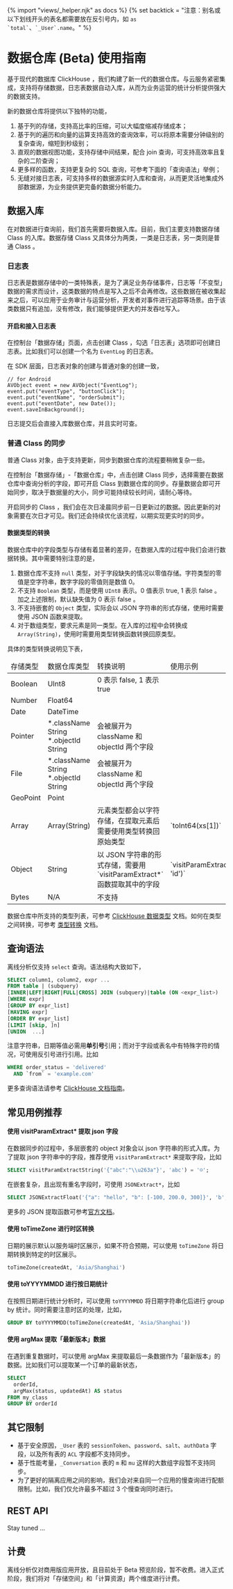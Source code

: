 {% import "views/_helper.njk" as docs %}
{% set backtick = "注意：别名或以下划线开头的表名都需要放在反引号内，如 <code>as &#96;total&#96;</code>、<code>&#96;_User&#96;.name</code>。" %}

数据仓库 (Beta) 使用指南
====

基于现代的数据库 ClickHouse ，我们构建了新一代的数据仓库。与云服务紧密集成，支持将存储数据，日志表数据自动入库，从而为业务运营的统计分析提供强大的数据支持。

新的数据仓库将提供以下独特的功能，

1. 基于列的存储，支持高比率的压缩，可以大幅度缩减存储成本；
1. 基于列的遍历和向量的运算支持高效的查询效率，可以将原本需要分钟级别的复杂查询，缩短到秒级别；
1. 直观的数据视图功能，支持存储中间结果，配合 join 查询，可支持高效率且复杂的二阶查询；
1. 更多样的函数，支持更复杂的 SQL 查询，可参考下面的「查询语法」举例；
1. 无缝对接日志表，可支持多样的数据源实时入库和查询，从而更灵活地集成外部数据源，为业务提供更完备的数据分析能力。

数据入库
----

在对数据进行查询前，我们首先需要将数据入库。目前，我们主要支持数据存储 Class 的入库。数据存储 Class 又具体分为两类，一类是日志表，另一类则是普通 Class 。

### 日志表

日志表是数据存储中的一类特殊表，是为了满足业务存储事件，日志等「不变型」数据的需求而设计，这类数据的特点是写入之后不会再修改。这些数据在被收集起来之后，可以应用于业务审计与运营分析，开发者对事件进行追踪等场景。由于该类数据只有追加，没有修改，我们能够提供更大的并发吞吐写入。

#### 开启和接入日志表

在控制台「数据存储」页面，点击创建 Class ，勾选「日志表」选项即可创建日志表。比如我们可以创建一个名为 `EventLog` 的日志表。

在 SDK 层面，日志表对象的创建与普通对象的创建一致，

```
// for Android
AVObject event = new AVObject("EventLog");
event.put("eventType", "buttonClick");
event.put("eventName", "orderSubmit");
event.put("eventDate", new Date());
event.saveInBackground();
```

日志提交后会直接入库数据仓库，并且实时可查。


### 普通 Class 的同步

普通 Class 对象，由于支持更新，同步到数据仓库的流程要稍微复杂一些。

在控制台「数据存储」-「数据仓库」中，点击创建 Class 同步，选择需要在数据仓库中查询分析的字段，即可开启 Class 到数据仓库的同步。存量数据会即可开始同步，取决于数据量的大小，同步可能持续较长时间，请耐心等待。

开启同步的 Class ，我们会在次日凌晨同步前一日更新过的数据。因此更新的对象需要在次日才可见。我们还会持续优化该流程，以期实现更实时的同步。

#### 数据类型的转换
 
数据仓库中的字段类型与存储有着显著的差异，在数据入库的过程中我们会进行数据转换。其中需要特别注意的是，

1. 数据仓库不支持 `null` 类型，对于字段缺失的情况以零值存储。字符类型的零值是空字符串，数字字段的零值则是数值 0。
1. 不支持 `Boolean` 类型，而是使用 `UInt8` 表示。0 值表示 true, 1 表示 false 。加之上述限制，默认缺失值为 0 表示 false 。
1. 不支持嵌套的 `Object` 类型，实际会以 JSON 字符串的形式存储，使用时需要使用 JSON 函数来提取。
1. 对于数组类型，要求元素是同一类型。在入库的过程中会转换成 `Array(String)`，使用时需要用类型转换函数转换回原类型。 

具体的类型转换说明见下表，

<table>
  <thead>
    <tr>
      <td>存储类型</td>
      <td>数据仓库类型</td>
      <td>转换说明</td>
      <td>使用示例</td>
    </tr>
  </thead>
  <tbody>
    <tr>
      <td>Boolean</td>
      <td>UInt8</td>
      <td>0 表示 false, 1 表示 true</td>
      <td></td>
    </tr>
    <tr>
      <td>Number</td>
      <td>Float64</td>
      <td></td>
      <td></td>
    </tr>
    <tr>
      <td>Date</td>
      <td>DateTime</td>
      <td></td>
      <td></td>
    </tr>
    <tr>
      <td>Pointer</td>
      <td>
        *.className String<br/>
        *.objectId  String
      </td>
      <td>会被展开为 className 和 objectId 两个字段</td>
      <td></td>
    </tr>
    <tr>
      <td>File</td>
      <td>
        *.className String<br/>
        *.objectId  String
      </td>
      <td>会被展开为 className 和 objectId 两个字段</td>
      <td></td>
    </tr>
    <tr>
      <td>GeoPoint</td>
      <td>Point</td>
      <td></td>
      <td></td>
    </tr>
    <tr>
      <td>Array</td>
      <td>Array(String)</td>
      <td>元素类型都会以字符存储，在提取元素后需要使用类型转换回原始类型</td>
      <td>`toInt64(xs[1])`</td>
    </tr>
    <tr>
      <td>Object</td>
      <td>String</td>
      <td>以 JSON 字符串的形式存储，需要用 `visitParamExtract*` 函数提取其中的字段</td>
      <td>`visitParamExtractInt64(object, 'id')`</td>
    </tr>
    <tr>
      <td>Bytes</td>
      <td>N/A</td>
      <td>不支持</td>
      <td></td>
    </tr>
  </tbody>
</table>

数据仓库中所支持的类型列表，可参考 [ClickHouse 数据类型](https://clickhouse.com/docs/en/sql-reference/data-types/) 文档。如何在类型之间转换，可参考 [类型转换](https://clickhouse.com/docs/en/sql-reference/functions/type-conversion-functions/) 文档。

查询语法
---

离线分析仅支持 `select` 查询。语法结构大致如下，

```sql
SELECT column1, column2, expr ...
FROM table | (subquery)
[INNER|LEFT|RIGHT|FULL|CROSS] JOIN (subquery)|table (ON <expr_list>)
[WHERE expr]
[GROUP BY expr_list]
[HAVING expr]
[ORDER BY expr_list]
[LIMIT [skip, ]n]
[UNION  ...]
```

注意字符串，日期等值必需用**单引号**引用；而对于字段或表名中有特殊字符的情况，可使用反引号进行引用。比如

```sql
WHERE order_status = 'delivered' 
  AND `from` = 'example.com'
```

更多查询语法请参考 [ClickHouse 文档指南](https://clickhouse.com/docs/en/sql-reference/statements/select/)。

常见用例推荐
---

#### 使用 visitParamExtract* 提取 json 字段

在数据同步的过程中，多层嵌套的 object 对象会以 json 字符串的形式入库。为了提取 json 字符串中的字段，推荐使用 `visitParamExtract*` 来提取字段，比如

```sql
SELECT visitParamExtractString('{"abc":"\\u263a"}', 'abc') = '☺';
```

在嵌套复杂，且出现有重名字段时，可使用 `JSONExtract*`，比如

```sql
SELECT JSONExtractFloat('{"a": "hello", "b": [-100, 200.0, 300]}', 'b', 2) = 200.0
```

更多的 JSON 提取函数可参考[官方文档](https://clickhouse.com/docs/en/sql-reference/functions/json-functions/#visitparamextractuintparams-name)。

#### 使用 toTimeZone 进行时区转换

日期的展示默认以服务端时区展示，如果不符合预期，可以使用 `toTimeZone` 将日期转换到特定的时区展示。 

```sql
toTimeZone(createdAt, 'Asia/Shanghai')
```

#### 使用 toYYYYMMDD 进行按日期统计

在按照日期进行统计分析时，可以使用 `toYYYYMMDD` 将日期字符串化后进行 group by 统计。同时需要注意时区的处理，比如，

```sql
GROUP BY toYYYYMMDD(toTimeZone(createdAt, 'Asia/Shanghai'))
```

#### 使用 argMax 提取「最新版本」数据

在遇到重复数据时，可以使用 argMax 来提取最后一条数据作为「最新版本」的数据。比如我们可以提取某一个订单的最新状态，

```sql
SELECT
  orderId,
  argMax(status, updatedAt) AS status
FROM my_class
GROUP BY orderId
```


其它限制
---

* 基于安全原因，`_User` 表的 `sessionToken`、`password`、`salt`、`authData` 字段，以及所有表的 `ACL` 字段都不支持同步。
* 基于性能考量，`_Conversation` 表的 `m` 和 `mu` 这样的大数组字段暂不支持同步。
* 为了更好的隔离应用之间的影响，我们会对来自同一个应用的慢查询进行配额限制。比如，我们仅允许最多不超过 3 个慢查询同时进行。

REST API
----

Stay tuned ...

计费
----

离线分析仅对商用版应用开放，且目前处于 Beta 预览阶段，暂不收费。进入正式阶段，我们将对「存储空间」和「计算资源」两个维度进行计费。

